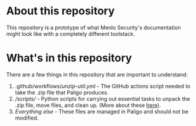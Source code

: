 # About this repository
This repository is a prototype of what Menlo Security's documentation might look like with a completely different toolstack. 

# What's in this repository
There are a few things in this repository that are important to understand:

1. .github/workflows/*unzip-util.yml* - The GitHub actions script needed to take the .zip file that Paligo produces.
2. */scripts/* - Python scripts for carrying out essential tasks to unpack the .zip file, move files, and clean up. (More about these [here](https://github.com/johnapaz/unzip-util)).
3. *Everything else* - These files are managed in Paligo and should not be modified.
